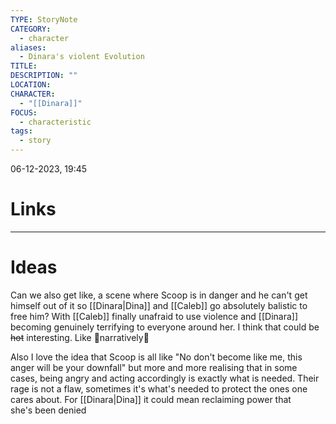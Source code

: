 ```yaml
---
TYPE: StoryNote
CATEGORY:
  - character
aliases:
  - Dinara's violent Evolution
TITLE: 
DESCRIPTION: ""
LOCATION: 
CHARACTER:
  - "[[Dinara]]"
FOCUS:
  - characteristic
tags:
  - story
---
```


06-12-2023, 19:45



# Links



- - - 
# Ideas


Can we also get like, a scene where Scoop is in danger and he can't get himself out of it so [[Dinara|Dina]] and [[Caleb]] go absolutely balistic to free him? With [[Caleb]] finally unafraid to use violence and [[Dinara]] becoming genuinely terrifying to everyone around her. I think that could be ~~hot~~ interesting. Like 👀narratively👀

Also I love the idea that Scoop is all like "No don't become like me, this anger will be your downfall" but more and more realising that in some cases, being angry and acting accordingly is exactly what is needed. Their rage is not a flaw, sometimes it's what's needed to protect the ones one cares about. For [[Dinara|Dina]] it could mean reclaiming power that she's been denied